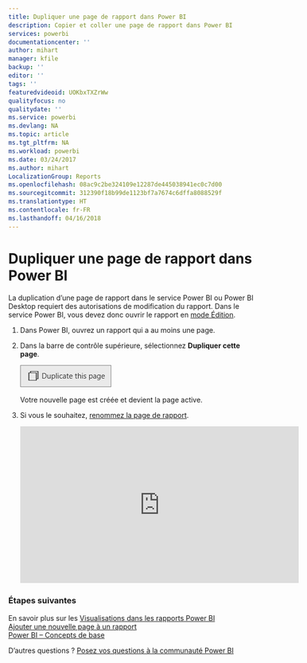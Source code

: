 ```yaml
---
title: Dupliquer une page de rapport dans Power BI
description: Copier et coller une page de rapport dans Power BI
services: powerbi
documentationcenter: ''
author: mihart
manager: kfile
backup: ''
editor: ''
tags: ''
featuredvideoid: UOKbxTXZrWw
qualityfocus: no
qualitydate: ''
ms.service: powerbi
ms.devlang: NA
ms.topic: article
ms.tgt_pltfrm: NA
ms.workload: powerbi
ms.date: 03/24/2017
ms.author: mihart
LocalizationGroup: Reports
ms.openlocfilehash: 08ac9c2be324109e12287de445038941ec0c7d00
ms.sourcegitcommit: 312390f18b99de1123bf7a7674c6dffa8088529f
ms.translationtype: HT
ms.contentlocale: fr-FR
ms.lasthandoff: 04/16/2018
---
```

# <a name="duplicate-a-report-page-in-power-bi"></a>Dupliquer une page de rapport dans Power BI
La duplication d’une page de rapport dans le service Power BI ou Power BI Desktop requiert des autorisations de modification du rapport. Dans le service Power BI, vous devez donc ouvrir le rapport en [mode Édition](service-reading-view-and-editing-view.md). 


1. Dans Power BI, ouvrez un rapport qui a au moins une page. 

2. Dans la barre de contrôle supérieure, sélectionnez **Dupliquer cette page**.
   
   ![](media/power-bi-report-copy-paste-page/pbi_duplicate_new.png)
   
   Votre nouvelle page est créée et devient la page active.
3. Si vous le souhaitez, [renommez la page de rapport](service-rename.md).
   
   <iframe width="560" height="315" src="https://www.youtube.com/embed/UOKbxTXZrWw?list=PL1N57mwBHtN0JFoKSR0n-tBkUJHeMP2cP" frameborder="0" allowfullscreen></iframe>

### <a name="next-steps"></a>Étapes suivantes
En savoir plus sur les [Visualisations dans les rapports Power BI](power-bi-report-visualizations.md)    
[Ajouter une nouvelle page à un rapport](power-bi-report-add-page.md)    
[Power BI – Concepts de base](service-basic-concepts.md)    

D’autres questions ? [Posez vos questions à la communauté Power BI](http://community.powerbi.com/)

